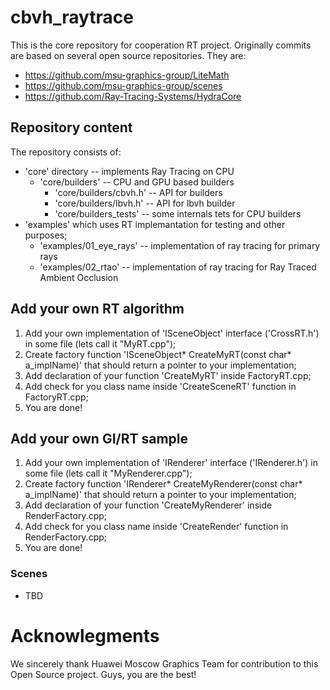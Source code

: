 # cbvh_raytrace

This is the core repository for cooperation RT project. Originally commits are based on several open source repositories. They are:

* https://github.com/msu-graphics-group/LiteMath
* https://github.com/msu-graphics-group/scenes
* https://github.com/Ray-Tracing-Systems/HydraCore

## Repository content

The repository consists of:
* 'core' directory -- implements Ray Tracing on CPU
  * 'core/builders' -- CPU and GPU based builders
    * 'core/builders/cbvh.h' -- API for builders
    * 'core/builders/lbvh.h' -- API for lbvh builder
    * 'core/builders_tests' -- some internals tets for CPU builders
* 'examples' which uses RT implemantation for testing and other purposes;
  * 'examples/01_eye_rays' -- implementation of ray tracing for primary rays
  * 'examples/02_rtao'     -- implementation of ray tracing for Ray Traced Ambient Occlusion

## Add your own RT algorithm

1. Add your own implementation of 'ISceneObject' interface ('CrossRT.h') in some file (lets call it "MyRT.cpp");
2. Create factory function 'ISceneObject* CreateMyRT(const char* a_implName)' that should return a pointer to your implementation;
3. Add declaration of your function 'CreateMyRT' inside FactoryRT.cpp;
4. Add check for you class name inside 'CreateSceneRT' function in FactoryRT.cpp;
5. You are done!

## Add your own GI/RT sample

1. Add your own implementation of 'IRenderer' interface ('IRenderer.h') in some file (lets call it "MyRenderer.cpp");
2. Create factory function 'IRenderer* CreateMyRenderer(const char* a_implName)' that should return a pointer to your implementation;
3. Add declaration of your function 'CreateMyRenderer' inside RenderFactory.cpp;
4. Add check for you class name inside 'CreateRender' function in RenderFactory.cpp;
5. You are done!

### Scenes
* TBD

# Acknowlegments 

We sincerely thank Huawei Moscow Graphics Team for contribution to this Open Source project. Guys, you are the best!